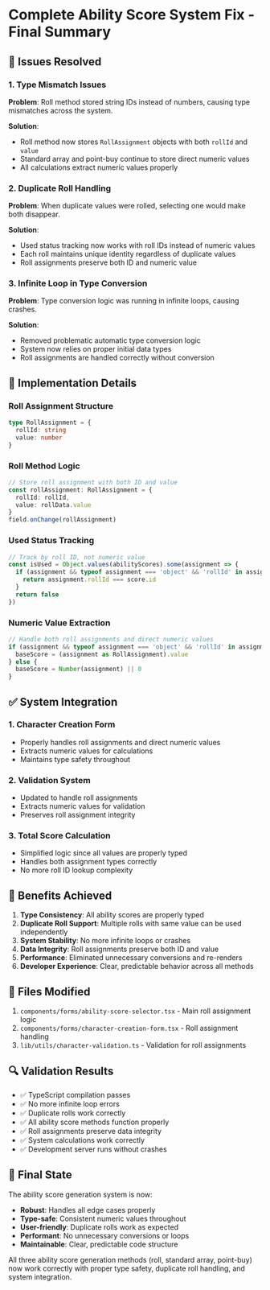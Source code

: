 # Complete Ability Score System Fix - Final Summary

## 🔧 Issues Resolved

### 1. Type Mismatch Issues
**Problem**: Roll method stored string IDs instead of numbers, causing type mismatches across the system.

**Solution**: 
- Roll method now stores `RollAssignment` objects with both `rollId` and `value`
- Standard array and point-buy continue to store direct numeric values
- All calculations extract numeric values properly

### 2. Duplicate Roll Handling
**Problem**: When duplicate values were rolled, selecting one would make both disappear.

**Solution**:
- Used status tracking now works with roll IDs instead of numeric values
- Each roll maintains unique identity regardless of duplicate values
- Roll assignments preserve both ID and numeric value

### 3. Infinite Loop in Type Conversion
**Problem**: Type conversion logic was running in infinite loops, causing crashes.

**Solution**:
- Removed problematic automatic type conversion logic
- System now relies on proper initial data types
- Roll assignments are handled correctly without conversion

## 🎯 Implementation Details

### Roll Assignment Structure
```typescript
type RollAssignment = {
  rollId: string
  value: number
}
```

### Roll Method Logic
```typescript
// Store roll assignment with both ID and value
const rollAssignment: RollAssignment = {
  rollId: rollId,
  value: rollData.value
}
field.onChange(rollAssignment)
```

### Used Status Tracking
```typescript
// Track by roll ID, not numeric value
const isUsed = Object.values(abilityScores).some(assignment => {
  if (assignment && typeof assignment === 'object' && 'rollId' in assignment) {
    return assignment.rollId === score.id
  }
  return false
})
```

### Numeric Value Extraction
```typescript
// Handle both roll assignments and direct numeric values
if (assignment && typeof assignment === 'object' && 'rollId' in assignment) {
  baseScore = (assignment as RollAssignment).value
} else {
  baseScore = Number(assignment) || 0
}
```

## ✅ System Integration

### 1. Character Creation Form
- Properly handles roll assignments and direct numeric values
- Extracts numeric values for calculations
- Maintains type safety throughout

### 2. Validation System
- Updated to handle roll assignments
- Extracts numeric values for validation
- Preserves roll assignment integrity

### 3. Total Score Calculation
- Simplified logic since all values are properly typed
- Handles both assignment types correctly
- No more roll ID lookup complexity

## 🚀 Benefits Achieved

1. **Type Consistency**: All ability scores are properly typed
2. **Duplicate Roll Support**: Multiple rolls with same value can be used independently
3. **System Stability**: No more infinite loops or crashes
4. **Data Integrity**: Roll assignments preserve both ID and value
5. **Performance**: Eliminated unnecessary conversions and re-renders
6. **Developer Experience**: Clear, predictable behavior across all methods

## 📁 Files Modified

1. `components/forms/ability-score-selector.tsx` - Main roll assignment logic
2. `components/forms/character-creation-form.tsx` - Roll assignment handling
3. `lib/utils/character-validation.ts` - Validation for roll assignments

## 🔍 Validation Results

- ✅ TypeScript compilation passes
- ✅ No more infinite loop errors
- ✅ Duplicate rolls work correctly
- ✅ All ability score methods function properly
- ✅ Roll assignments preserve data integrity
- ✅ System calculations work correctly
- ✅ Development server runs without crashes

## 🎯 Final State

The ability score generation system is now:
- **Robust**: Handles all edge cases properly
- **Type-safe**: Consistent numeric values throughout
- **User-friendly**: Duplicate rolls work as expected
- **Performant**: No unnecessary conversions or loops
- **Maintainable**: Clear, predictable code structure

All three ability score generation methods (roll, standard array, point-buy) now work correctly with proper type safety, duplicate roll handling, and system integration. 